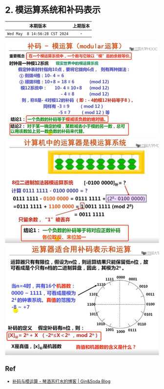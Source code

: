 # 2. 模运算系统和补码表示

|本期版本|上期版本
|:---:|:---:
`Wed May  8 14:56:28 CST 2024` | -

<img src="./01.jpg" />
<img src="./02.jpg" />
<img src="./03.jpg" />

## Ref

* [补码与模运算 - 琴酒苏打水的博客 | Gin&Soda Blog](https://ginsoda.github.io/computer_science/2021/03/23/two's-complement/)